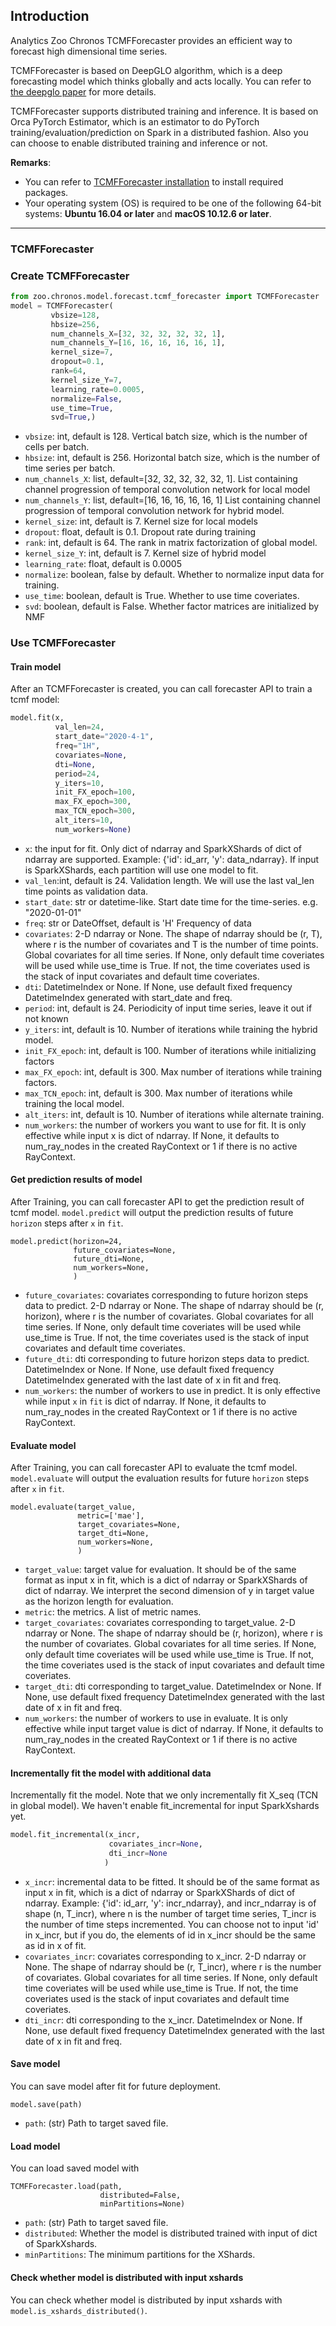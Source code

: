 ## **Introduction**

Analytics Zoo Chronos TCMFForecaster provides an efficient way to forecast high dimensional time series. 

TCMFForecaster is based on DeepGLO algorithm, which is a deep forecasting model which thinks globally and acts locally.
You can refer to [the deepglo paper](https://arxiv.org/abs/1905.03806) for more details. 

TCMFForecaster supports distributed training and inference. It is based on Orca PyTorch Estimator, which is an estimator to do PyTorch training/evaluation/prediction on Spark in a distributed fashion. Also you can choose to enable distributed training and inference or not.

__Remarks__:

- You can refer to [TCMFForecaster installation](../tutorials/TCMFForecaster/#step-0-prepare-environment) to install required packages.
- Your operating system (OS) is required to be one of the following 64-bit systems:
__Ubuntu 16.04 or later__ and __macOS 10.12.6 or later__.
---

### TCMFForecaster


### Create TCMFForecaster


```python
from zoo.chronos.model.forecast.tcmf_forecaster import TCMFForecaster
model = TCMFForecaster(
         vbsize=128,
         hbsize=256,
         num_channels_X=[32, 32, 32, 32, 32, 1],
         num_channels_Y=[16, 16, 16, 16, 16, 1],
         kernel_size=7,
         dropout=0.1,
         rank=64,
         kernel_size_Y=7,
         learning_rate=0.0005,
         normalize=False,
         use_time=True,
         svd=True,)
```
* `vbsize`: int, default is 128.
            Vertical batch size, which is the number of cells per batch.
* `hbsize`: int, default is 256.
            Horizontal batch size, which is the number of time series per batch.
* `num_channels_X`: list, default=[32, 32, 32, 32, 32, 1].
            List containing channel progression of temporal convolution network for local model
* `num_channels_Y`: list, default=[16, 16, 16, 16, 16, 1]
            List containing channel progression of temporal convolution network for hybrid model.
* `kernel_size`: int, default is 7.
            Kernel size for local models
* `dropout`: float, default is 0.1.
            Dropout rate during training
* `rank`: int, default is 64.
            The rank in matrix factorization of global model.
* `kernel_size_Y`: int, default is 7.
            Kernel size of hybrid model
* `learning_rate`:  float, default is 0.0005
* `normalize`: boolean, false by default.
            Whether to normalize input data for training.
* `use_time`: boolean, default is True.
            Whether to use time coveriates.
* `svd`: boolean, default is False.
            Whether factor matrices are initialized by NMF

### Use TCMFForecaster
#### **Train model**
After an TCMFForecaster is created, you can call forecaster API to train a tcmf model:
```python
model.fit(x,
          val_len=24,
          start_date="2020-4-1",
          freq="1H",
          covariates=None,
          dti=None,
          period=24,
          y_iters=10,
          init_FX_epoch=100,
          max_FX_epoch=300,
          max_TCN_epoch=300,
          alt_iters=10,
          num_workers=None)
```
* `x`: the input for fit. Only dict of ndarray and SparkXShards of dict of ndarray
       are supported. Example: {'id': id_arr, 'y': data_ndarray}. If input is SparkXShards, each partition will use one model to fit.
* `val_len`:int, default is 24.
            Validation length. We will use the last val_len time points as validation data.
* `start_date`: str or datetime-like.
            Start date time for the time-series. e.g. "2020-01-01"
* `freq`: str or DateOffset, default is 'H'
            Frequency of data
* `covariates`: 2-D ndarray or None. The shape of ndarray should be (r, T), where r is
            the number of covariates and T is the number of time points.
            Global covariates for all time series. If None, only default time coveriates will be
            used while use_time is True. If not, the time coveriates used is the stack of input
            covariates and default time coveriates.
* `dti`: DatetimeIndex or None.
            If None, use default fixed frequency DatetimeIndex generated with start_date and freq.
* `period`: int, default is 24.
            Periodicity of input time series, leave it out if not known
* `y_iters`: int, default is 10.
            Number of iterations while training the hybrid model.
* `init_FX_epoch`: int, default is 100.
            Number of iterations while initializing factors
* `max_FX_epoch`: int, default is 300.
            Max number of iterations while training factors.
* `max_TCN_epoch`: int, default is 300.
            Max number of iterations while training the local model.
* `alt_iters`: int, default is 10.
            Number of iterations while alternate training.
* `num_workers`: the number of workers you want to use for fit. It is only effective while input x is dict of ndarray. If None, it defaults to
        num_ray_nodes in the created RayContext or 1 if there is no active RayContext.

#### **Get prediction results of model**
After Training, you can call forecaster API to get the prediction result of tcmf model. `model.predict` will output the prediction results of future `horizon` steps after `x` in `fit`.
```
model.predict(horizon=24,
              future_covariates=None,
              future_dti=None,
              num_workers=None,
              )
```
* `future_covariates`: covariates corresponding to future horizon steps data to predict.
        2-D ndarray or None.
        The shape of ndarray should be (r, horizon), where r is the number of covariates.
        Global covariates for all time series. If None, only default time coveriates will be
        used while use_time is True. If not, the time coveriates used is the stack of input
        covariates and default time coveriates.
* `future_dti`: dti corresponding to future horizon steps data to predict.
        DatetimeIndex or None.
        If None, use default fixed frequency DatetimeIndex generated with the last date of x in
        fit and freq.
* `num_workers`: the number of workers to use in predict. It is only effective while input `x` in `fit` is dict of ndarray. If None, it defaults to
        num_ray_nodes in the created RayContext or 1 if there is no active RayContext.

#### **Evaluate model**
After Training, you can call forecaster API to evaluate the tcmf model. `model.evaluate` will output the evaluation results for future `horizon` steps after `x` in `fit`.
```
model.evaluate(target_value,
               metric=['mae'],
               target_covariates=None,
               target_dti=None,
               num_workers=None,
               )
```
* `target_value`: target value for evaluation. It should be of the same format as input x in fit, which is a dict of ndarray or SparkXShards of dict of ndarray.
                  We interpret the second dimension of y in target value as the horizon length for evaluation.
* `metric`: the metrics. A list of metric names.
* `target_covariates`: covariates corresponding to target_value.
        2-D ndarray or None.
        The shape of ndarray should be (r, horizon), where r is the number of covariates.
        Global covariates for all time series. If None, only default time coveriates will be
        used while use_time is True. If not, the time coveriates used is the stack of input
        covariates and default time coveriates.
* `target_dti`: dti corresponding to target_value.
        DatetimeIndex or None.
        If None, use default fixed frequency DatetimeIndex generated with the last date of x in
        fit and freq.
* `num_workers`: the number of workers to use in evaluate. It is only effective while input target value is dict of ndarray. If None, it defaults to
        num_ray_nodes in the created RayContext or 1 if there is no active RayContext.

#### **Incrementally fit the model with additional data**
Incrementally fit the model. Note that we only incrementally fit X_seq (TCN in global model). We haven't enable fit_incremental for input SparkXshards yet.
```python
model.fit_incremental(x_incr,
                      covariates_incr=None,
                      dti_incr=None
                     )
```
* `x_incr`: incremental data to be fitted. It should be of the same format as input x in fit, which is a dict of ndarray or SparkXShards of dict of ndarray.
Example: {'id': id_arr, 'y': incr_ndarray}, and incr_ndarray is of shape (n, T_incr), where
n is the number of target time series, T_incr is the number of time steps incremented. You
can choose not to input 'id' in x_incr, but if you do, the elements of id in x_incr should
be the same as id in x of fit.
* `covariates_incr`: covariates corresponding to x_incr. 2-D ndarray or None.
    The shape of ndarray should be (r, T_incr), where r is the number of covariates.
    Global covariates for all time series. If None, only default time coveriates will be
    used while use_time is True. If not, the time coveriates used is the stack of input
    covariates and default time coveriates.
* `dti_incr`: dti corresponding to the x_incr. DatetimeIndex or None.
    If None, use default fixed frequency DatetimeIndex generated with the last date of x in
    fit and freq.

#### **Save model**
You can save model after fit for future deployment.
```
model.save(path)
```
* `path`: (str) Path to target saved file.

#### **Load model**
You can load saved model with 
```
TCMFForecaster.load(path, 
                    distributed=False, 
                    minPartitions=None)
```
* `path`: (str) Path to target saved file.
* `distributed`: Whether the model is distributed trained with input of dict of SparkXshards.
* `minPartitions`: The minimum partitions for the XShards.

#### **Check whether model is distributed with input xshards**
You can check whether model is distributed by input xshards with `model.is_xshards_distributed()`.
